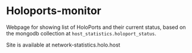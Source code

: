 # Holoports-monitor

Webpage for showing list of HoloPorts and their current status, based on the mongodb collection at `host_statistics.holoport_status`.

Site is available at network-statistics.holo.host
